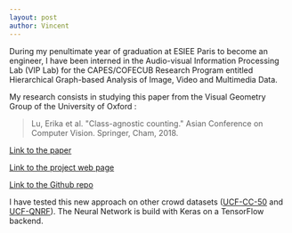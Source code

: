 ```yaml
---
layout: post
author: Vincent
---
```


During my penultimate year of graduation at ESIEE Paris to become an engineer, I have been interned in the Audio-visual Information Processing Lab (VIP Lab) for the CAPES/COFECUB Research Program entitled Hierarchical Graph-based Analysis of Image, Video and Multimedia Data.

My research consists in studying this paper from the Visual Geometry Group of the University of Oxford :

> Lu, Erika et al. "Class-agnostic counting." Asian Conference on Computer Vision. Springer, Cham, 2018.

[Link to the paper](https://arxiv.org/abs/1811.00472)

[Link to the project web page](http://www.robots.ox.ac.uk/~vgg/research/class-agnostic-counting/)

[Link to the Github repo](https://github.com/erikalu/class-agnostic-counting)

I have tested this new approach on other crowd datasets ([UCF-CC-50](https://www.crcv.ucf.edu/data/ucf-cc-50/) and [UCF-QNRF](https://www.crcv.ucf.edu/data/ucf-qnrf/)). The Neural Network is build with Keras on a TensorFlow backend.
